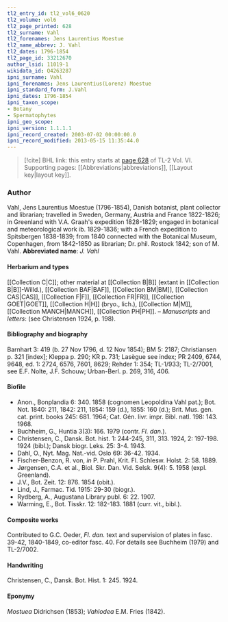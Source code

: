 ```yaml
---
tl2_entry_id: tl2_vol6_0620
tl2_volume: vol6
tl2_page_printed: 628
tl2_surname: Vahl
tl2_forenames: Jens Laurentius Moestue
tl2_name_abbrev: J. Vahl
tl2_dates: 1796-1854
tl2_page_id: 33212670
author_lsid: 11019-1
wikidata_id: Q4263287
ipni_surname: Vahl
ipni_forenames: Jens Laurentius(Lorenz) Moestue
ipni_standard_form: J.Vahl
ipni_dates: 1796-1854
ipni_taxon_scope: 
- Botany
- Spermatophytes
ipni_geo_scope: 
ipni_version: 1.1.1.1
ipni_record_created: 2003-07-02 00:00:00.0
ipni_record_modified: 2013-05-15 11:35:44.0
---
```



> [!cite] BHL link: this entry starts at [page 628](https://www.biodiversitylibrary.org/page/33212670) of TL-2 Vol. VI.
> Supporting pages: [[Abbreviations|abbreviations]], [[Layout key|layout key]].

### Author

Vahl, Jens Laurentius Moestue (1796-1854), Danish botanist, plant collector and librarian; travelled in Sweden, Germany, Austria and France 1822-1826; in Greenland with V.A. Graah's expedition 1828-1829; engaged in botanical and meteorological work ib. 1829-1836; with a French expedition to Spitsbergen 1838-1839; from 1840 connected with the Botanical Museum, Copenhagen, from 1842-1850 as librarian; Dr. phil. Rostock 1842; son of M. Vahl. 
**Abbreviated name**: *J. Vahl*

#### Herbarium and types

[[Collection C|C]]; other material at [[Collection B|B]] (extant in [[Collection B|B]]-Willd.), [[Collection BAF|BAF]], [[Collection BM|BM]], [[Collection CAS|CAS]], [[Collection F|F]], [[Collection FR|FR]], [[Collection GOET|GOET]], [[Collection H|H]] (bryo., lich.), [[Collection M|M]], [[Collection MANCH|MANCH]], [[Collection PH|PH]]. – *Manuscripts* and *letters*: (see Christensen 1924, p. 198).

#### Bibliography and biography

Barnhart 3: 419 (b. 27 Nov 1796, d. 12 Nov 1854); BM 5: 2187; Christiansen p. 321 \[index\]; Kleppa p. 290; KR p. 731; Lasègue see index; PR 2409, 6744, 9648, ed. 1: 2724, 6576, 7601, 8629; Rehder 1: 354; TL-1/933; TL-2/7001, see E.F. Nolte, J.F. Schouw; Urban-Berl. p. 269, 316, 406.

#### Biofile

- Anon., Bonplandia 6: 340. 1858 (cognomen Leopoldina Vahl pat.); Bot. Not. 1840: 211, 1842: 211, 1854: 159 (d.), 1855: 160 (d.); Brit. Mus. gen. cat. print. books 245: 681. 1964; Cat. Gén. livr. impr. Bibl. natl. 198: 143. 1968.
- Buchheim, G., Huntia 3(3): 166. 1979 (contr. *Fl. dan.*).
- Christensen, C., Dansk. Bot. hist. 1: 244-245, 311, 313. 1924, 2: 197-198. 1924 (bibl.); Dansk biogr. Leks. 25: 3-4. 1943.
- Dahl, O., Nyt. Mag. Nat.-vid. Oslo 69: 36-42. 1934.
- Fischer-Benzon, R. von, *in* P. Prahl, Krit. Fl. Schlesw. Holst. 2: 58. 1889.
- Jørgensen, C.A. et al., Biol. Skr. Dan. Vid. Selsk. 9(4): 5. 1958 (expl. Greenland).
- J.V., Bot. Zeit. 12: 876. 1854 (obit.).
- Lind, J., Farmac. Tid. 1915: 29-30 (biogr.).
- Rydberg, A., Augustana Library publ. 6: 22. 1907.
- Warming, E., Bot. Tisskr. 12: 182-183. 1881 (curr. vit., bibl.).

#### Composite works

Contributed to G.C. Oeder, *Fl. dan.* text and supervision of plates in fasc. 39-42, 1840-1849, co-editor fasc. 40. For details see Buchheim (1979) and TL-2/7002.

#### Handwriting

Christensen, C., Dansk. Bot. Hist. 1: 245. 1924.

#### Eponymy

*Mostuea* Didrichsen (1853); *Vahlodea* E.M. Fries (1842).

